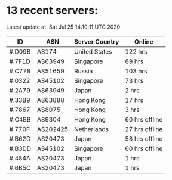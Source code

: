 # 13 recent servers:

Latest update at: Sat Jul 25 14:10:11 UTC 2020

| ID | ASN | Server Country | Online |
| -- | --- | -------------- | ------ |
| #.D09B | AS174 | United States | 122 hrs |
| #.7F1D | AS63949 | Singapore | 89 hrs |
| #.C778 | AS51659 | Russia | 103 hrs |
| #.0322 | AS45102 | Singapore | 73 hrs |
| #.2A79 | AS63949 | Japan | 2 hrs |
| #.33B9 | AS63888 | Hong Kong | 17 hrs |
| #.7867 | AS8075 | Hong Kong | 3 hrs |
| #.C4BB | AS9304 | Hong Kong | 60 hrs offline |
| #.770F | AS202425 | Netherlands | 27 hrs offline |
| #.B62D | AS20473 | Japan | 58 hrs offline |
| #.B3DD | AS45102 | Singapore | 60 hrs offline |
| #.484A | AS20473 | Japan | 1 hrs |
| #.6B5C | AS20473 | Japan | 1 hrs |

